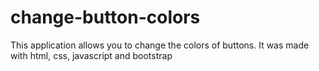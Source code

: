 # change-button-colors
This application allows you to change the colors of buttons. It was made with html, css, javascript and bootstrap
